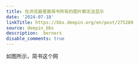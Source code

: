 ```yaml
---
title: 在浏览器里面简书所有的图片都无法显示
date: '2024-07-18'
linkTitle: https://bbs.deepin.org/en/post/275289
source: deepin_bbs
description:  berners 
disable_comments: true
---
```

如图所示，简书这个网
